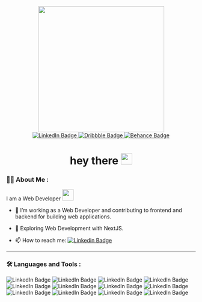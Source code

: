 

<div id="header" align="center">
  <img src="https://media.giphy.com/media/L1R1tvI9svkIWwpVYr/giphy.gif" width="335"/>
    
  <div id="badges">
    <a href="https://www.linkedin.com/in/stephanygracetayong/">
    <img src="https://img.shields.io/badge/LinkedIn-126BC4?style=for-the-badge&logo=linkedin&logoColor=white" alt="LinkedIn Badge"/>
    </a>
     <a href="https://dribbble.com/stephanygracetayong">
    <img src="https://img.shields.io/badge/Dribbble-E8538D?style=for-the-badge&logo=dribbble&logoColor=white" alt="Dribbble Badge"/>
     </a>
     <a href="https://www.behance.net/stephanygracetayong">
    <img src="https://img.shields.io/badge/Behance-1E6EFF?style=for-the-badge&logo=behance&logoColor=white" alt="Behance Badge"/>
     </a>
  </div>
<h1>
  hey there
  <img src="https://media.giphy.com/media/hvRJCLFzcasrR4ia7z/giphy.gif" width="30px"/>
</h1>

</div>


### :woman_technologist: About Me :
I am a Web Developer <img src="https://media.giphy.com/media/WUlplcMpOCEmTGBtBW/giphy.gif" width="30"> 

- :telescope: I’m working as a Web Developer and contributing to frontend and backend for building web applications.

- :seedling: Exploring Web Development with NextJS.

- :mailbox: How to reach me: [![Linkedin Badge](https://img.shields.io/badge/-LinkedIn-blue?style=flat&logo=Linkedin&logoColor=white)](https://www.linkedin.com/in/stephanygracetayong/)

---

### :hammer_and_wrench: Languages and Tools :

<div>
  <img src="https://img.shields.io/badge/react-1E3F66?style=for-the-badge&logo=react&logoColor=white" alt="LinkedIn Badge"/>
  <img src="https://img.shields.io/badge/javascript-F0DC55?style=for-the-badge&logo=javascript&logoColor=white" alt="LinkedIn Badge"/>
  <img src="https://img.shields.io/badge/mysql-4A7DA4?style=for-the-badge&logo=mysql&logoColor=white" alt="LinkedIn Badge"/>
  <img src="https://img.shields.io/badge/node-7BB266?style=for-the-badge&logo=nodejs&logoColor=white" alt="LinkedIn Badge"/>
  <img src="https://img.shields.io/badge/php-8A93BE?style=for-the-badge&logo=php&logoColor=white" alt="LinkedIn Badge"/>
  <img src="https://img.shields.io/badge/tailwind-528AAE?style=for-the-badge&logo=tailwindcss&logoColor=white" alt="LinkedIn Badge"/>
  <img src="https://img.shields.io/badge/ubuntu-F47828?style=for-the-badge&logo=ubuntu&logoColor=white" alt="LinkedIn Badge"/>
  <img src="https://img.shields.io/badge/git-F05539?style=for-the-badge&logo=git&logoColor=white" alt="LinkedIn Badge"/>
  <img src="https://img.shields.io/badge/css-379AD6?style=for-the-badge&logo=css3&logoColor=white" alt="LinkedIn Badge"/>
  <img src="https://img.shields.io/badge/mui-0883FF?style=for-the-badge&logo=mui&logoColor=white" alt="LinkedIn Badge"/>
  <img src="https://img.shields.io/badge/html-F16529?style=for-the-badge&logo=html5&logoColor=white" alt="LinkedIn Badge"/>
  <img src="https://img.shields.io/badge/figma-30333C?style=for-the-badge&logo=figma&logoColor=white" alt="LinkedIn Badge"/>
</div>


